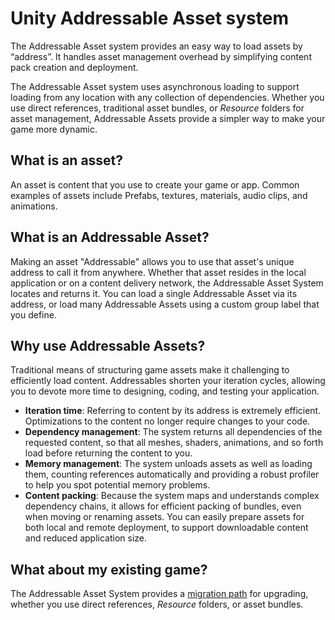 # Unity Addressable Asset system

The Addressable Asset system provides an easy way to load assets by “address”. It handles asset management overhead by simplifying content pack creation and deployment.

The Addressable Asset system uses asynchronous loading to support loading from any location with any collection of dependencies. Whether you use direct references, traditional asset bundles, or _Resource_ folders for asset management, Addressable Assets provide a simpler way to make your game more dynamic.

## What is an asset?
An asset is content that you use to create your game or app. Common examples of assets include Prefabs, textures, materials, audio clips, and animations.

## What is an Addressable Asset?
Making an asset "Addressable" allows you to use that asset's unique address to call it from anywhere. Whether that asset resides in the local application or on a content delivery network, the Addressable Asset System locates and returns it. You can load a single Addressable Asset via its address, or load many Addressable Assets using a custom group label that you define.

## Why use Addressable Assets?
Traditional means of structuring game assets make it challenging to efficiently load content. Addressables shorten your iteration cycles, allowing you to devote more time to designing, coding, and testing your application. 

* **Iteration time**: Referring to content by its address is extremely efficient. Optimizations to the content no longer require changes to your code.
* **Dependency management**: The system returns all dependencies of the requested content, so that all meshes, shaders, animations, and so forth load before returning the content to you.
* **Memory management**: The system unloads assets as well as loading them, counting references automatically and providing a robust profiler to help you spot potential memory problems.
* **Content packing**: Because the system maps and understands complex dependency chains, it allows for efficient packing of bundles, even when moving or renaming assets. You can easily prepare assets for both local and remote deployment, to support downloadable content and reduced application size.

## What about my existing game?
The Addressable Asset System provides a [migration path](AddressableAssetsMigrationGuide.md) for upgrading, whether you use direct references, _Resource_ folders, or asset bundles.
